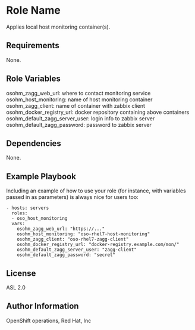 Role Name
=========

Applies local host monitoring container(s).

Requirements
------------

None.

Role Variables
--------------

osohm_zagg_web_url: where to contact monitoring service
osohm_host_monitoring: name of host monitoring container
osohm_zagg_client: name of container with zabbix client
osohm_docker_registry_url: docker repository containing above containers
osohm_default_zagg_server_user: login info to zabbix server
osohm_default_zagg_password: password to zabbix server

Dependencies
------------

None.

Example Playbook
----------------

Including an example of how to use your role (for instance, with variables passed in as parameters) is always nice for users too:

    - hosts: servers
      roles:
      - oso_host_monitoring
      vars:
        osohm_zagg_web_url: "https://..."
        osohm_host_monitoring: "oso-rhel7-host-monitoring"
        osohm_zagg_client: "oso-rhel7-zagg-client"
        osohm_docker_registry_url: "docker-registry.example.com/mon/"
        osohm_default_zagg_server_user: "zagg-client"
        osohm_default_zagg_password: "secret"

License
-------

ASL 2.0

Author Information
------------------

OpenShift operations, Red Hat, Inc
